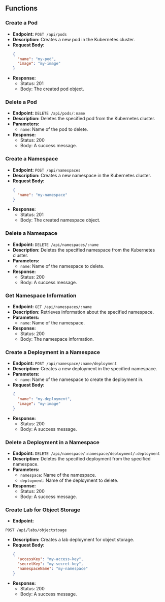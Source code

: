 


## Functions

### Create a Pod

- **Endpoint:** `POST /api/pods`
- **Description:** Creates a new pod in the Kubernetes cluster.
- **Request Body:**
  ```json
  {
    "name": "my-pod",
    "image": "my-image"
  }
  ```
- **Response:**
  - Status: 201
  - Body: The created pod object.

### Delete a Pod

- **Endpoint:** `DELETE /api/pods/:name`
- **Description:** Deletes the specified pod from the Kubernetes cluster.
- **Parameters:**
  - `name`: Name of the pod to delete.
- **Response:**
  - Status: 200
  - Body: A success message.

### Create a Namespace

- **Endpoint:** `POST /api/namespaces`
- **Description:** Creates a new namespace in the Kubernetes cluster.
- **Request Body:**
  ```json
  {
    "name": "my-namespace"
  }
  ```
- **Response:**
  - Status: 201
  - Body: The created namespace object.

### Delete a Namespace

- **Endpoint:** `DELETE /api/namespaces/:name`
- **Description:** Deletes the specified namespace from the Kubernetes cluster.
- **Parameters:**
  - `name`: Name of the namespace to delete.
- **Response:**
  - Status: 200
  - Body: A success message.

### Get Namespace Information

- **Endpoint:** `GET /api/namespaces/:name`
- **Description:** Retrieves information about the specified namespace.
- **Parameters:**
  - `name`: Name of the namespace.
- **Response:**
  - Status: 200
  - Body: The namespace information.

### Create a Deployment in a Namespace

- **Endpoint:** `POST /api/namespace/:name/deployment`
- **Description:** Creates a new deployment in the specified namespace.
- **Parameters:**
  - `name`: Name of the namespace to create the deployment in.
- **Request Body:**
  ```json
  {
    "name": "my-deployment",
    "image": "my-image"
  }
  ```
- **Response:**
  - Status: 200
  - Body: A success message.

### Delete a Deployment in a Namespace

- **Endpoint:** `DELETE /api/namespace/:namespace/deployment/:deployment`
- **Description:** Deletes the specified deployment from the specified namespace.
- **Parameters:**
  - `namespace`: Name of the namespace.
  - `deployment`: Name of the deployment to delete.
- **Response:**
  - Status: 200
  - Body: A success message.

### Create Lab for Object Storage

- **Endpoint:**

 `POST /api/labs/objectstoage`
- **Description:** Creates a lab deployment for object storage.
- **Request Body:**
  ```json
  {
    "accessKey": "my-access-key",
    "secretKey": "my-secret-key",
    "namespaceName": "my-namespace"
  }
  ```
- **Response:**
  - Status: 200
  - Body: A success message.


